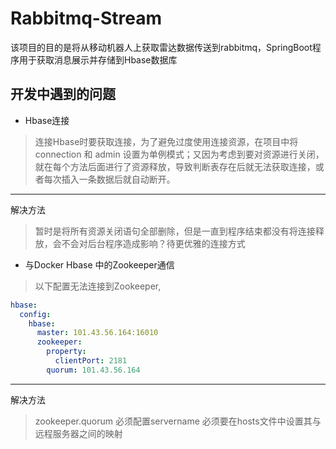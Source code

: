# Rabbitmq-Stream
该项目的目的是将从移动机器人上获取雷达数据传送到rabbitmq，SpringBoot程序用于获取消息展示并存储到Hbase数据库
## 开发中遇到的问题


- Hbase连接
> 连接Hbase时要获取连接，为了避免过度使用连接资源，在项目中将 connection 和 admin 设置为单例模式；又因为考虑到要对资源进行关闭，就在每个方法后面进行了资源释放，导致判断表存在后就无法获取连接，或者每次插入一条数据后就自动断开。



---


解决方法
> 暂时是将所有资源关闭语句全部删除，但是一直到程序结束都没有将连接释放，会不会对后台程序造成影响？待更优雅的连接方式

- 与Docker Hbase 中的Zookeeper通信
> 以下配置无法连接到Zookeeper, 
```yaml
hbase:
  config:
    hbase:
      master: 101.43.56.164:16010
      zookeeper:
        property:
          clientPort: 2181
        quorum: 101.43.56.164
```

--- 

解决方法
> zookeeper.quorum 必须配置servername 必须要在hosts文件中设置其与远程服务器之间的映射
